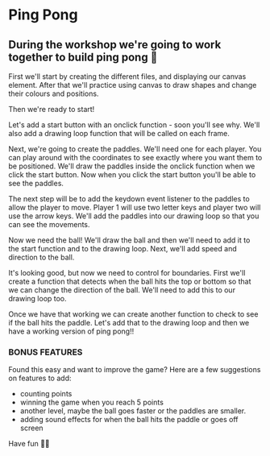 # Ping Pong

## During the workshop we're going to work together to build ping pong 🏓

First we'll start by creating the different files, and displaying our canvas element. After that we'll practice using canvas to draw shapes and change their colours and positions.

Then we're ready to start! 

Let's add a start button with an onclick function - soon you'll see why. We'll also add a drawing loop function that will be called on each frame.

Next, we're going to create the paddles. We'll need one for each player. You can play around with the coordinates to see exactly where you want them to be positioned. We'll draw the paddles inside the onclick function when we click the start button. Now when you click the start button you'll be able to see the paddles. 

The next step will be to add the keydown event listener to the paddles to allow the player to move. Player 1 will use two letter keys and player two will use the arrow keys. We'll add the paddles into our drawing loop so that you can see the movements.


Now we need the ball! We'll draw the ball and then we'll need to add it to the start function and to the drawing loop. Next, we'll add speed and direction to the ball. 

It's looking good, but now we need to control for boundaries. First we'll create a function that detects when the ball hits the top or bottom so that we can change the direction of the ball. We'll need to add this to our drawing loop too. 

Once we have that working we can create another function to check to see if the ball hits the paddle. Let's add that to the drawing loop and then we have a working version of ping pong!! 

### BONUS FEATURES
 Found this easy and want to improve the game? Here are a few suggestions on features to add: 
 - counting points 
 - winning the game when you reach 5 points 
 - another level, maybe the ball goes faster or the paddles are smaller. 
 - adding sound effects for when the ball hits the paddle or goes off screen 

 Have fun 🎉🎉

